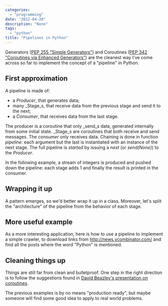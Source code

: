 ```yaml
---
categories:
  - "programming"
date: "2012-04-20"
description: "None"
tags:
  - "python"
title: "Pipelines in Python"
---
```


Generators ([PEP 255 "Simple Generators"][1]) and Coroutines ([PEP 342
"Coroutines via Enhanced Generators"][2]) are the cleanest way I've come across
so far to implement the concept of a "pipeline" in Python. 

## First approximation

A pipeline is made of: 

  * a _Producer_, that generates data;
  * many _Stage_s, that receive data from the previous stage and send it to the next;
  * a _Consumer_, that receives data from the last stage.

The producer is a coroutine that only _send_s data, generated internally from
some initial state. _Stage_s are coroutines that both receive and send
messages. The _consumer_ only receives data. Chaining is done in function
_pipeline_: each argument but the last is instantiated with an instance of the
next stage. The full pipeline is _started_ by issuing a _next_ (or
_send(None)_) to the _Producer_.

In the following example, a stream of integers is produced and pushed down the
pipeline: each stage adds 1 and finally the result is printed in the consumer.

<script src="https://gist.github.com/2428213.js?file=pipeline_1.py"></script>

## Wrapping it up

A pattern emerges, so we'd better wrap it up in a class. Moreover, let's split
the "architecture" of the pipeline from the behavior of each stage.

<script src="https://gist.github.com/2428213.js?file=pipeline_3.py"></script>

## More useful example

As a more interesting application, here is how to use a pipeline to implement a
simple crawler, to download links from <http://news.ycombinator.com/> and find
all the posts where the word "Python" is mentioned.

<script src="https://gist.github.com/2428213.js?file=pipeline_4.py"></script>

## Cleaning things up

Things are still far from clean and bulletproof. One step in the right
direction is to follow the suggestions found in [David Beazley's presentation
on coroutines][3].

<script src="https://gist.github.com/2428213.js?file=pipeline_5.py"></script>

The previous examples is by no means "production ready", but maybe someone will
find some good idea to apply to real world problems.

   [1]: http://www.python.org/dev/peps/pep-0255/
   [2]: http://www.python.org/dev/peps/pep-0342/
   [3]: http://www.dabeaz.com/Fcoroutines/Coroutines.pdf
